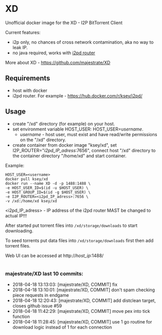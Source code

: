 # XD
Unofficial docker image for the XD - I2P BitTorrent Client

Current features:

* i2p only, no chances of cross network contamination, aka no way to leak IP.
* no java required, works with [i2pd router](https://github.com/purplei2p/i2pd)

More about XD - https://github.com/majestrate/XD

## Requirements

* host with docker
* i2pd router. For example - https://hub.docker.com/r/ksey/i2pd/

## Usage

* create "/xd" directory (for example) on your host.
* set environment variable HOST_USER: HOST_USER=*username*.
  - *username* - host user, must exist and have read/write permissions on the "/xd" directory.
* create container from docker image "ksey/xd", set I2P_ROUTER="*i2pd_IP_adress*:7656", connect host "/xd" directory to the container directory "/home/xd" and start container.

Example:
```
HOST_USER=<username>
docker pull ksey/xd
docker run --name XD -d -p 1488:1488 \
-e HOST_USER_ID=$(id -u $HOST_USER) \
-e HOST_GROUP_ID=$(id -g $HOST_USER) \
-e I2P_ROUTER=<i2pd_IP_adress>:7656 \
-v /xd:/home/xd ksey/xd

```
<i2pd_IP_adress> - IP address of the i2pd router MAST be changed to actual IP!!!

After started put torrent files into `/xd/storage/downloads` to start downloading.

To seed torrents put data files into `/xd/storage/downloads` first then add torrent files.

Web UI can be accessed at http://*host_ip*:1488/
























































































# #
### majestrate/XD last 10 commits:
* 2018-04-18 13:13:03: [majestrate/XD, COMMIT] fix
* 2018-04-18 13:10:01: [majestrate/XD, COMMIT] don't spam checking piece requests in endgame
* 2018-04-18 12:20:43: [majestrate/XD, COMMIT] add distclean target, closes github issue #59
* 2018-04-18 11:42:29: [majestrate/XD, COMMIT] move pex into tick function
* 2018-04-18 11:28:45: [majestrate/XD, COMMIT] use 1 go routine for download logic instead of 1 for each connection
